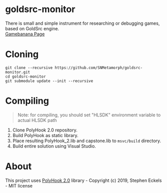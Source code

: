 # goldsrc-monitor
There is small and simple instrument for researching or debugging  games, based on GoldSrc engine.<br>
[Gamebanana Page](https://gamebanana.com/gamefiles/8977)

# Cloning
```
git clone --recursive https://github.com/SNMetamorph/goldsrc-monitor.git
cd goldsrc-monitor
git submodule update --init --recursive
```

# Compiling
> Note: for compiling, you should set "HLSDK" environment variable to actual HLSDK path

1) Clone PolyHook 2.0 repository.
2) Build PolyHook as static library.
3) Place resulting PolyHook_2.lib and capstone.lib to `msvc/build` directory.
4) Build entire solution using Visual Studio.

# About 
This project uses [PolyHook 2.0](https://github.com/stevemk14ebr/PolyHook_2_0) library - Copyright (c) 2019, Stephen Eckels - MIT license
